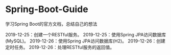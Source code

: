 # Spring-Boot-Guide
学习Spring Boot的官方文档，总结自己的想法

2019-12-25：创建一个RESTful服务。
2019-12-25：使用Spring JPA访问数据库(MySQL)。
2019-12-26：使用Spring JPA访问数据库(H2)。
2019-12-26：创建定时任务。
2019-12-26：处理RESTful服务的返回值。
